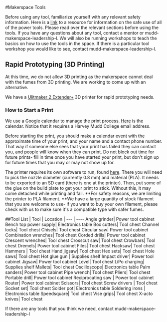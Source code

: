 #Makerspace Tools

Before using any tool, familiarize yourself with any relevant safety information. Here is a [link](http://powertoolinstitute.com/pti-pages/ed-tool-specific.asp) to a resource for information on the safe use of all of the power tools. Please read over the relevant sections before using the tools. If you have any questions about any tool, contact a mentor or mudd-makerspace-leadership-l. We will also be running workshops to teach the basics on how to use the tools in the space. If there is a particular tool workshop you would like to see, contact mudd-makerspace-leadership-l.

## Rapid Prototyping (3D Printing)

At this time, we do not allow 3D printing as the makerspace cannot deal with the fumes from 3D printing. We are working to come up with an alternative.

We have a [Ulitmaker 2 Extender+](https://ultimaker.com/en/products/ultimaker-2-plus) 3D printer for rapid prototyping needs. 


### How to Start a Print

We use a Google calendar to manage the print process. [Here](
https://calendar.google.com/calendar?cid=Zy5obWMuZWR1X3Z0bGQxNTJqcnA0bGdjbTVhb3I1OTFwb29zQGdyb3VwLmNhbGVuZGFyLmdvb2dsZS5jb20)  is the calendar. Notice that it requires a Harvey Mudd College email address.

Before starting the print, you should make a calendar event with the approximate time of your print, and your name and a contact phone number. That way if someone else sees that your print has failed they can contact you, and people will know when they can print. Do not block out time for future prints- fill in time once you have started your print, but don't sign up for future times that you may or may not show up for.

The printer requires its own software to run, found [here](https://ultimaker.com/en/products/ultimaker-cura-software). There you will need to pick the nozzle diameter (currently 0.8 mm) and material (PLA). It needs to be exported to an SD card (there is one at the printer). Then, put some of the glue on the build plate to get your print to stick. Without this, it may come detached while printing and fail. **For safety reasons, we are limiting the printer to PLA filament. **We have a large quantity of stock filament that you are welcome to use- if you want to buy your own filament, please check with us to make sure it's a compatible type with safer fumes.

##Tool List
| Tool | Location |
--- | ---- 
Angle grinder| Power tool cabinet
Bench top power supply| Electronics table
Box cutters| Tool chest
Channel locks| Tool chest
Chisels| Tool chest
Circular saw| Power tool cabinet
Combination wrenches| Tool chest
Corded drills| Power tool cabinet
Crescent wrenches| Tool chest
Crosscut saw| Tool chest
Crowbars| Tool chest
Dremels| Power tool cabinet
Files| Tool chest
Hacksaw| Tool chest
Hammers | Tool chest
Hand jigsaw| Tool chest
Hex sets| Tool chest
Hole saws| Tool chest
Hot glue gun | Supplies shelf
Impact driver| Power tool cabinet
Jigsaw| Power tool cabinet
Level| Tool chest
LiPo charging| Supplies shelf
Mallets| Tool chest
Oscilloscope| Electronics table
Palm sanders| Power tool cabinet
Pipe wrench| Tool chest
Pliers| Tool chest
Portable drill| Power tool cabinet
Reciprocating saw | Power tool cabinet
Router| Power tool cabinet
Scissors| Tool chest
Screw drivers | Tool chest
Socket set| Tool chest
Solder pot| Electronics table
Soldering irons | Electronics table
Speedsquare| Tool chest
Vise grips| Tool chest
X-acto knives| Tool chest

If there are any tools that you think we need, contact mudd-makerspace-leadership-l

